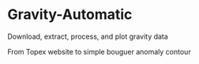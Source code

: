 # Gravity-Automatic
Download, extract, process, and plot gravity data

From Topex website to simple bouguer anomaly contour
